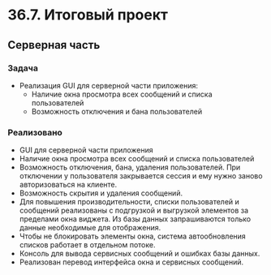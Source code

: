 # 36.7. Итоговый проект
## Серверная часть

### Задача
- Реализация GUI для серверной части приложения:
  - Наличие окна просмотра всех сообщений и списка пользователей
  - Возможность отключения и бана пользователей

### Реализовано

 - GUI для серверной части приложения
 - Наличие окна просмотра всех сообщений и списка пользователей
 - Возможность отключения, бана, удаления пользователей. При отключении у пользователя закрывается сессия и ему нужно заново авторизоваться на клиенте.
 - Возможность скрытия и удаления сообщений.
 - Для повышения производительности, списки пользователей и сообщений реализованы с подгрузкой и выгрузкой элементов за пределами окна виджета. Из базы данных запрашиваются только данные необходимые для отображения.
 - Чтобы не блокировать элементы окна, система автообновления списков работает в отдельном потоке.
 - Консоль для вывода сервисных сообщений и ошибках базы данных.
 - Реализован перевод интерфейса окна и сервисных сообщений.

